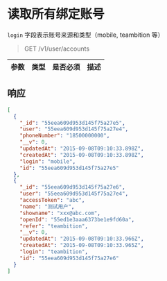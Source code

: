 # 读取所有绑定账号

`login` 字段表示账号来源和类型（mobile, teambition 等）

> GET /v1/user/accounts

| 参数            | 类型               | 是否必须  | 描述  |
| -------------- | ------------------ | -------- | ------------ |

## 响应

```json
[
  {
    "_id": "55eea609d953d145f75a27e5",
    "user": "55eea609d953d145f75a27e4",
    "phoneNumber": "18500000000",
    "__v": 0,
    "updatedAt": "2015-09-08T09:10:33.898Z",
    "createdAt": "2015-09-08T09:10:33.898Z",
    "login": "mobile",
    "id": "55eea609d953d145f75a27e5"
  },
  {
    "_id": "55eea609d953d145f75a27e6",
    "user": "55eea609d953d145f75a27e4",
    "accessToken": "abc",
    "name": "测试用户",
    "showname": "xxx@abc.com",
    "openId": "55ed1e3aaa6373be1e9fd60a",
    "refer": "teambition",
    "__v": 0,
    "updatedAt": "2015-09-08T09:10:33.966Z",
    "createdAt": "2015-09-08T09:10:33.965Z",
    "login": "teambition",
    "id": "55eea609d953d145f75a27e6"
  }
]
```
